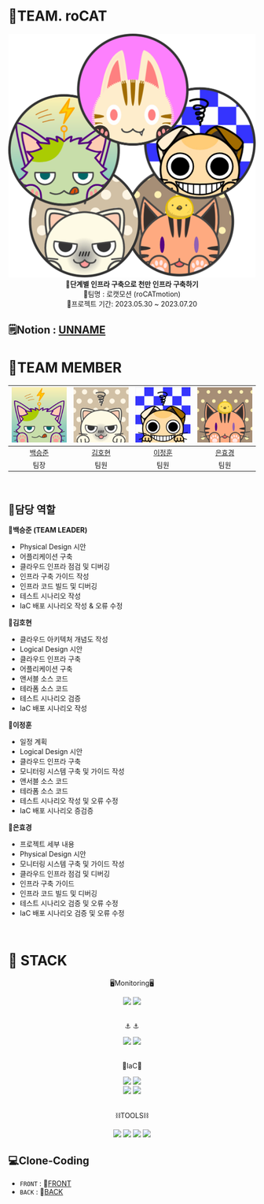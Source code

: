 # 🚀TEAM. roCAT
<div align="center">
 <img src="https://github.com/ONE-OF-WORLD/FINAL-PROJECT/blob/0f29788ed0d54ed806fdabaf71dc9ca9d9366860/img/%EA%B7%B8%EB%A6%BC1.png">
 <br>
<b>💫단계별 인프라 구축으로 천만 인프라 구축하기</b><br>
 💫팀명 : 로캣모션 (roCATmotion) <br>
 💫프로젝트 기간: 2023.05.30 ~ 2023.07.20<br>
</div>

## 🗒️Notion : [UNNAME](https://www.notion.so/81db5e3e62be49478e21616d141780a7?v=f314271f88124867956f929affc952a7&pvs=4)



# 🚀TEAM MEMBER

|![백승준](./img/bsj.png)|![김호현](./img/khh.png)|![이정훈](./img/ljh.jpg)|![은효경](./img/ehk.png)|
|:---:|:---:|:---:|:---:|
|[백승준](https://github.com/Santhaim)|[김호현](https://github.com/kimohyeon)|[이정훈](https://github.com/gugucone999)|[은효경](https://github.com/MintBANG)|
|팀장|팀원|팀원|팀원|


<br/>

## 📌담당 역할 
<div markdown="1">

**🚀백승준 (TEAM LEADER)**
- Physical Design 시안
- 어플리케이션 구축
- 클라우드 인프라 점검 및 디버깅
- 인프라 구축 가이드 작성
- 인프라 코드 빌드 및 디버깅
- 테스트 시나리오 작성
- IaC 배포 시나리오 작성 & 오류 수정

**🚀김호현**
- 클라우드 아키텍처 개념도 작성
- Logical Design 시안
- 클라우드 인프라 구축
- 어플리케이션 구축
- 앤서블 소스 코드
- 테라폼 소스 코드
- 테스트 시나리오 검증
- IaC 배포 시나리오 작성

**🚀이정훈**
- 일정 계획
- Logical Design 시안
- 클라우드 인프라 구축
- 모니터링 시스템 구축 및 가이드 작성
- 앤서블 소스 코드
- 테라폼 소스 코드
- 테스트 시나리오 작성 및 오류 수정
- IaC 배포 시나리오 증검증


**🚀은효경**
- 프로젝트 세부 내용
- Physical Design 시안
- 모니터링 시스템 구축 및 가이드 작성
- 클라우드 인프라 점검 및 디버깅
- 인프라 구축 가이드 
- 인프라 코드 빌드 및 디버깅
- 테스트 시나리오 검증 및 오류 수정
- IaC 배포 시나리오 검증 및 오류 수정
 
</div>

<br />

# 📢 STACK

<div align="center">
<p> 🖥️Monitoring🖥️ </p>
 <img src="https://img.shields.io/badge/Prometheus-FFC7A0?style=flat&logo=Prometheus&logoColor=orange"/>
 <img src="https://img.shields.io/badge/Grafana-FFD1C2?style=flat&logo=Grafana&logoColor=orange"/>
</div>
<br>
<div align="center">
<p> ⚓   ⚓ </p>
 <img src="https://img.shields.io/badge/Docker-9EE2FF?style=flat&logo=Docker&logoColor=blue"/>
 <img src="https://img.shields.io/badge/Kubernetes-9EE2FF?style=flat&logo=Kubernetes&logoColor=blue"/>
</div>
<br>
<div align="center">
<p> 🧷IaC🧷 </p>
 <img src="https://img.shields.io/badge/Ansible-EDC2FF?style=flat&logo=Ansible&logoColor=black"/>
 <img src="https://img.shields.io/badge/Terraform-C0C2FF?style=flat&logo=Terraform&logoColor=blue"/>
 <br>
 <img src="https://img.shields.io/badge/Jenkins-FF161D?style=flat&logo=Jenkins&logoColor=white"/>
 <img src="https://img.shields.io/badge/Argo-FFFFFF?style=flat&logo=Argo&logoColor=orange"/>
</div>
<br>
<div align="center">
<p> ⛓️TOOLS⛓️ </p>
 <img src="https://img.shields.io/badge/Notion-000000?style=flat&logo=Notion&logoColor=white"/>
 <img src="https://img.shields.io/badge/Github-181717?style=flat&logo=Github&logoColor=white"/>
 <img src="https://img.shields.io/badge/Visual Studio Code-007ACC?style=flat&logo=Visual Studio Code&logoColor=white"/>
 <img src="https://img.shields.io/badge/Miro-FFFF00?style=flat&logo=Miro&logoColor=yellow"/>
</div>

## 💻Clone-Coding
- `FRONT` : 💫[FRONT](https://github.com/ONE-OF-WORLD/FINAL-FRONT)
- `BACK` : 💫[BACK](https://github.com/ONE-OF-WORLD/FINAL-BACK)
